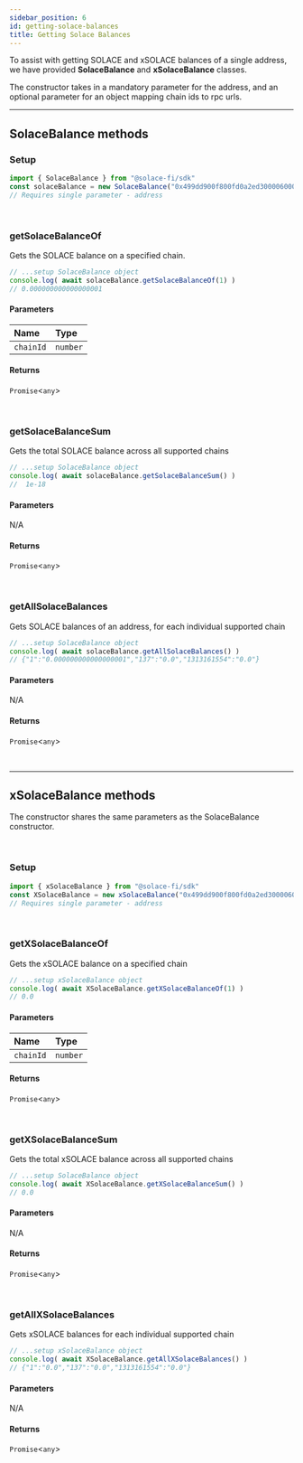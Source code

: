 ```yaml
---
sidebar_position: 6
id: getting-solace-balances
title: Getting Solace Balances
---
```


To assist with getting SOLACE and xSOLACE balances of a single address, we have provided **SolaceBalance** and **xSolaceBalance** classes.

The constructor takes in a mandatory parameter for the address, and an optional parameter for an object mapping chain ids to rpc urls.

---

## **SolaceBalance methods**

### **Setup**
```js
import { SolaceBalance } from "@solace-fi/sdk"
const solaceBalance = new SolaceBalance("0x499dd900f800fd0a2ed300006000a57f00fa009b")
// Requires single parameter - address
```

<br/>

### **getSolaceBalanceOf**

Gets the SOLACE balance on a specified chain.

```js
// ...setup SolaceBalance object
console.log( await solaceBalance.getSolaceBalanceOf(1) )
// 0.000000000000000001
```

#### Parameters

| Name | Type |
| :------ | :------ |
| `chainId` | `number` |

#### Returns

`Promise`<`any`\>

<br/>

### **getSolaceBalanceSum**

Gets the total SOLACE balance across all supported chains

```js
// ...setup SolaceBalance object
console.log( await solaceBalance.getSolaceBalanceSum() )
//  1e-18
```

#### Parameters

N/A

#### Returns

`Promise`<`any`\>

<br/>

### **getAllSolaceBalances**

Gets SOLACE balances of an address, for each individual supported chain

```js
// ...setup SolaceBalance object
console.log( await solaceBalance.getAllSolaceBalances() )
// {"1":"0.000000000000000001","137":"0.0","1313161554":"0.0"}
```

#### Parameters

N/A

#### Returns

`Promise`<`any`\>

<br/>

---

## **xSolaceBalance methods**

The constructor shares the same parameters as the SolaceBalance constructor.

<br/>

### **Setup**
```js
import { xSolaceBalance } from "@solace-fi/sdk"
const XSolaceBalance = new xSolaceBalance("0x499dd900f800fd0a2ed300006000a57f00fa009b")
// Requires single parameter - address
```

<br/>

### **getXSolaceBalanceOf**

Gets the xSOLACE balance on a specified chain

```js
// ...setup xSolaceBalance object
console.log( await XSolaceBalance.getXSolaceBalanceOf(1) )
// 0.0
```

#### Parameters

| Name | Type |
| :------ | :------ |
| `chainId` | `number` |

#### Returns

`Promise`<`any`\>

<br/>

### **getXSolaceBalanceSum**

Gets the total xSOLACE balance across all supported chains

```js
// ...setup SolaceBalance object
console.log( await XSolaceBalance.getXSolaceBalanceSum() )
// 0.0
```

#### Parameters

N/A

#### Returns

`Promise`<`any`\>

<br/>

### **getAllXSolaceBalances**

Gets xSOLACE balances for each individual supported chain

```js
// ...setup xSolaceBalance object
console.log( await XSolaceBalance.getAllXSolaceBalances() )
// {"1":"0.0","137":"0.0","1313161554":"0.0"}
```

#### Parameters

N/A

#### Returns

`Promise`<`any`\>